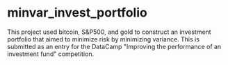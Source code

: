 # minvar_invest_portfolio
This project used bitcoin, S&amp;P500, and gold to construct an investment portfolio that aimed to minimize risk by minimizing variance. This is submitted as an entry for the DataCamp "Improving the performance of an investment fund" competition. 
